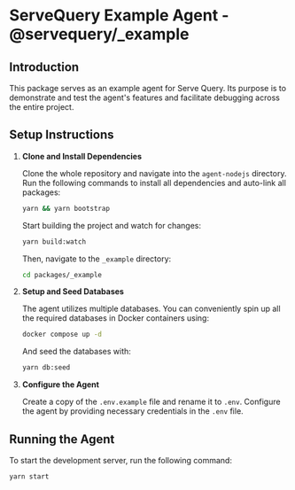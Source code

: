 # ServeQuery Example Agent - @servequery/_example

## Introduction

This package serves as an example agent for Serve Query. Its purpose is to demonstrate and test the agent's features and facilitate debugging across the entire project.

## Setup Instructions

1. **Clone and Install Dependencies**

   Clone the whole repository and navigate into the `agent-nodejs` directory. Run the following commands to install all dependencies and auto-link all packages:

    ```bash
    yarn && yarn bootstrap
    ```
    
    Start building the project and watch for changes:

    ```bash
    yarn build:watch
    ```

   Then, navigate to the `_example` directory:
   
    ```bash
    cd packages/_example
    ```

2. **Setup and Seed Databases**

   The agent utilizes multiple databases. You can conveniently spin up all the required databases in Docker containers using:

    ```bash
    docker compose up -d
    ```
   And seed the databases with:

    ```bash
    yarn db:seed
    ```

3. **Configure the Agent**

   Create a copy of the `.env.example` file and rename it to `.env`. Configure the agent by providing necessary credentials in the `.env` file.

## Running the Agent

To start the development server, run the following command:

```bash
yarn start
```
